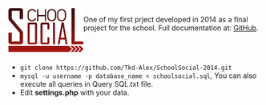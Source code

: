 <img align="left" alt="SchoolSocial-2014" src="./logogrande.png" width ='150'>

One of my first prject developed in 2014 as a final project for the school.
Full documentation at: [GitHub](./SchoolSocial.pdf).

<br/>
<br/>

- `git clone https://github.com/Tkd-Alex/SchoolSocial-2014.git`
- `mysql -u username -p database_name < schoolsocial.sql`, You can also execute all queries in Query SQL.txt file.
- Edit **settings.php** with your data.
